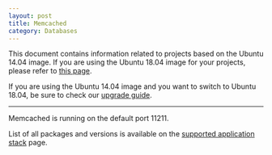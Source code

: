 ```yaml
---
layout: post
title: Memcached
category: Databases
---
```


This document contains information related to projects based on the Ubuntu 14.04 image. 
If you are using the Ubuntu 18.04 image for your projects, please refer to [this page](https://semaphoreci.com/docs/ubuntu-1804.html). 

If you are using the Ubuntu 14.04 image and you want to switch to Ubuntu 18.04, be sure to check our [upgrade guide](https://semaphoreci.com/docs/ubuntu-1804.html#how-to-upgrade).
___

Memcached is running on the default port 11211.

List of all packages and versions is available on the [supported application stack](/docs/supported-stack.html) page.
